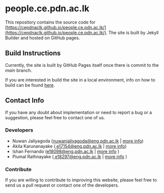 # people.ce.pdn.ac.lk

This repository contains the source code for [https://cepdnaclk.github.io/people.ce.pdn.ac.lk/](https://cepdnaclk.github.io/people.ce.pdn.ac.lk/). The site is built by Jekyll Builder and hosted on GitHub pages.

## Build Instructions

Currently, the site is built by GitHub Pages itself once there is commit to the _main_ branch.

If you are interested in build the site in a local environment, info on how to build can be found [here](https://cepdnaclk.github.io/people.ce.pdn.ac.lk/documentation/run-locally/).

## Contact Info

If you have any doubt about implementation or need to report a bug or a suggestion, please feel free to contact one of us.

### Developers

- Nuwan Jaliyagoda (<a href="mailto:nuwanjaliyagoda@eng.pdn.ac.lk">nuwanjaliyagoda@eng.pdn.ac.lk</a> | <a href="https://cepdnaclk.github.io/people.ce.pdn.ac.lk/students/e15/140/">more info</a>)
- Akila Karunanayake (<a href="mailto:
e17154@eng.pdn.ac.lk">
e17154@eng.pdn.ac.lk</a> | <a href="https://cepdnaclk.github.io/people.ce.pdn.ac.lk/students/e17/154/">more info</a>)
- Ishan Fernando (<a href="mailto:e18098@eng.pdn.ac.lk">e18098@eng.pdn.ac.lk</a> | <a href="https://cepdnaclk.github.io/people.ce.pdn.ac.lk/students/e18/098/">more info</a> )
- Piumal Rathnayake (<a href="mailto:
e18297@eng.pdn.ac.lk">
e18297@eng.pdn.ac.lk</a> | <a href="https://cepdnaclk.github.io/people.ce.pdn.ac.lk/students/e18/297/">more info</a> )
### Contribute

If you are willing to contribute to improving this website, please feel free to send us a pull request or contact one of the developers.
